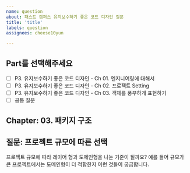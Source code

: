 ```yaml
---
name: question
about: 패스트 캠퍼스 유지보수하기 좋은 코드 디자인 질문
title: 'title'
labels: question
assignees: cheese10yun

---
```


## Part를 선택해주세요

<!-- Part를 선택해 주세요. -->

- [ ] P3. 유지보수하기 좋은 코드 디자인 - Ch 01. 엔지니어링에 대해서
- [ ] P3. 유지보수하기 좋은 코드 디자인 - Ch 02. 프로젝트 Setting
- [ ] P3. 유지보수하기 좋은 코드 디자인 - Ch 03. 객체를 풍부하게 표현하기
- [ ] 공통 질문

## Chapter: 03. 패키지 구조
<!-- Chapter을 명확하게 작성해 주세요. 공통 질문의 경우 비워 두세요-->

## 질문: 프로젝트 규모에 따른 선택
<!-- 질문 제목과 내용을 작성해주세요 -->

프로젝트 규모에 따라 레이어 형과 도메인형을 나눈 기준이 될까요? 예를 들어 규모가 큰 프로젝트에서는 도메인형이 더 적합한지 이런 것들이 궁금합니다.



